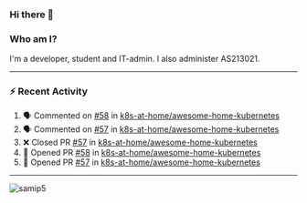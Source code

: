 ### Hi there 👋

### Who am I?
I'm a developer, student and IT-admin. I also administer AS213021.

---
### :zap: Recent Activity
<!--START_SECTION:activity-->
1. 🗣 Commented on [#58](https://github.com/k8s-at-home/awesome-home-kubernetes/issues/58) in [k8s-at-home/awesome-home-kubernetes](https://github.com/k8s-at-home/awesome-home-kubernetes)
2. 🗣 Commented on [#57](https://github.com/k8s-at-home/awesome-home-kubernetes/issues/57) in [k8s-at-home/awesome-home-kubernetes](https://github.com/k8s-at-home/awesome-home-kubernetes)
3. ❌ Closed PR [#57](https://github.com/k8s-at-home/awesome-home-kubernetes/pull/57) in [k8s-at-home/awesome-home-kubernetes](https://github.com/k8s-at-home/awesome-home-kubernetes)
4. 💪 Opened PR [#58](https://github.com/k8s-at-home/awesome-home-kubernetes/pull/58) in [k8s-at-home/awesome-home-kubernetes](https://github.com/k8s-at-home/awesome-home-kubernetes)
5. 💪 Opened PR [#57](https://github.com/k8s-at-home/awesome-home-kubernetes/pull/57) in [k8s-at-home/awesome-home-kubernetes](https://github.com/k8s-at-home/awesome-home-kubernetes)
<!--END_SECTION:activity-->
---

<img align="center" src="https://github-readme-stats.vercel.app/api?username=samip5&show_icons=true" alt="samip5" />
